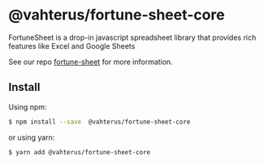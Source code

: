 # @vahterus/fortune-sheet-core

FortuneSheet is a drop-in javascript spreadsheet library that provides rich features like Excel and Google Sheets

See our repo [fortune-sheet](https://github.com/Vahterus-Oy/fortune-sheet.git) for more information.

## Install

Using npm:

```bash
$ npm install --save  @vahterus/fortune-sheet-core
```

or using yarn:

```bash
$ yarn add @vahterus/fortune-sheet-core
```

